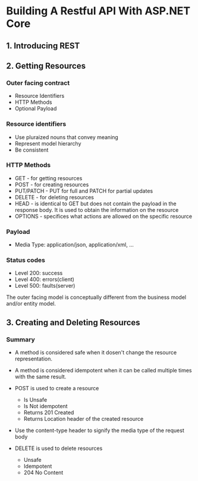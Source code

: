 # Building A Restful API With ASP.NET Core

## 1. Introducing REST

## 2. Getting Resources

### Outer facing contract
- Resource Identifiers
- HTTP Methods
- Optional Payload

### Resource identifiers
- Use pluraized nouns that convey meaning
- Represent model hierarchy
- Be consistent

### HTTP Methods
- GET - for getting resources
- POST - for creating resources
- PUT/PATCH - PUT for full and PATCH for partial updates
- DELETE - for deleting resources
- HEAD - is identical to GET but does not contain the payload in the response body. It is used to obtain the information on the resource
- OPTIONS - specifices what actions are allowed on the specific resource

### Payload
- Media Type: application/json, application/xml, ...

### Status codes
- Level 200: success
- Level 400: errors(client)
- Level 500: faults(server)

The outer facing model is conceptually different from the business model and/or entity model.

## 3. Creating and Deleting Resources

### Summary

- A method is considered safe when it dosen't change the resource representation.
- A method is considered idempotent when it can be called multiple times with the same result.

- POST is used to create a resource
    - Is Unsafe
    - Is Not idempotent
    - Returns 201 Created
    - Returns Location header of the created resource

- Use the content-type header to signify the media type of the request body
- DELETE is used to delete resources
  - Unsafe
  - Idempotent
  - 204 No Content
